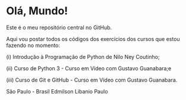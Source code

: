 # Olá, Mundo!

Este é o meu repositório central no GitHub.
 
Aqui vou postar todos os códigos dos exercícios dos cursos que estou fazendo no momento: 

(i) Introdução à Programação de Python de Nilo Ney Coutinho;

(ii) Curso de Python 3 - Curso em Vídeo com Gustavo Guanabara;e

(iii) Curso de Git e GitHub - Curso em Vídeo com Gustavo Guanabara.

São Paulo - Brasil
Edmilson Libanio Paulo
